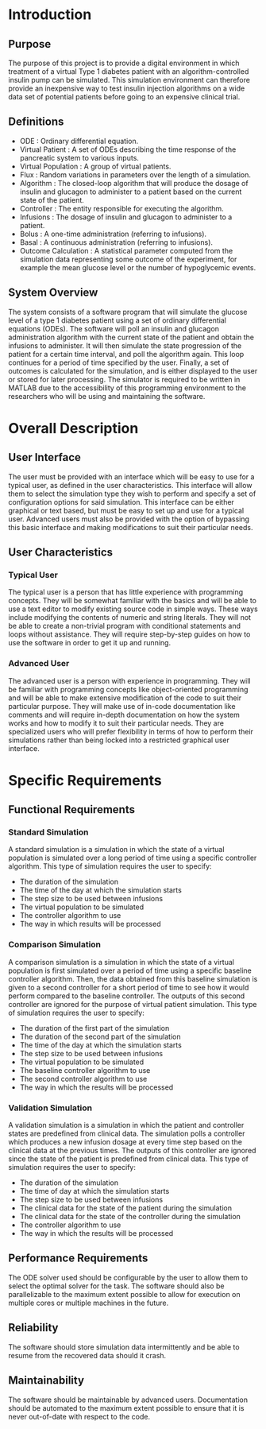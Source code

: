 # Introduction

## Purpose

The purpose of this project is to provide a digital environment in which treatment of a virtual Type 1 diabetes patient with an algorithm-controlled insulin pump can be simulated. This simulation environment can therefore provide an inexpensive way to test insulin injection algorithms on a wide data set of potential patients before going to an expensive clinical trial.

## Definitions

- ODE : Ordinary differential equation.
- Virtual Patient : A set of ODEs describing the time response of the pancreatic system to various inputs.
- Virtual Population : A group of virtual patients.
- Flux : Random variations in parameters over the length of a simulation.
- Algorithm : The closed-loop algorithm that will produce the dosage of insulin and glucagon to administer to a patient based on the current state of the patient.
- Controller : The entity responsible for executing the algorithm.
- Infusions : The dosage of insulin and glucagon to administer to a patient.
- Bolus : A one-time administration (referring to infusions).
- Basal : A continuous administration (referring to infusions).
- Outcome Calculation : A statistical parameter computed from the simulation data representing some outcome of the experiment, for example the mean glucose level or the number of hypoglycemic events.

## System Overview

The system consists of a software program that will simulate the glucose level of a type 1 diabetes patient using a set of ordinary differential equations (ODEs). The software will poll an insulin and glucagon administration algorithm with the current state of the patient and obtain the infusions to administer. It will then simulate the state progression of the patient for a certain time interval, and poll the algorithm again. This loop continues for a period of time specified by the user. Finally, a set of outcomes is calculated for the simulation, and is either displayed to the user or stored for later processing. The simulator is required to be written in MATLAB due to the accessibility of this programming environment to the researchers who will be using and maintaining the software.

# Overall Description

## User Interface

The user must be provided with an interface which will be easy to use for a typical user, as defined in the user characteristics. This interface will allow them to select the simulation type they wish to perform and specify a set of configuration options for said simulation. This interface can be either graphical or text based, but must be easy to set up and use for a typical user. Advanced users must also be provided with the option of bypassing this basic interface and making modifications to suit their particular needs.

## User Characteristics

### Typical User

The typical user is a person that has little experience with programming concepts. They will be somewhat familiar with the basics and will be able to use a text editor to modify existing source code in simple ways. These ways include modifying the contents of numeric and string literals. They will not be able to create a non-trivial program with conditional statements and loops without assistance. They will require step-by-step guides on how to use the software in order to get it up and running.

### Advanced User

The advanced user is a person with experience in programming. They will be familiar with programming concepts like object-oriented programming and will be able to make extensive modification of the code to suit their particular purpose. They will make use of in-code documentation like comments and will require in-depth documentation on how the system works and how to modify it to suit their particular needs. They are specialized users who will prefer flexibility in terms of how to perform their simulations rather than being locked into a restricted graphical user interface.

# Specific Requirements

## Functional Requirements

### Standard Simulation

A standard simulation is a simulation in which the state of a virtual population is simulated over a long period of time using a specific controller algorithm. This type of simulation requires the user to specify:
- The duration of the simulation
- The time of the day at which the simulation starts
- The step size to be used between infusions
- The virtual population to be simulated
- The controller algorithm to use
- The way in which results will be processed

### Comparison Simulation

A comparison simulation is a simulation in which the state of a virtual population is first simulated over a period of time using a specific baseline controller algorithm. Then, the data obtained from this baseline simulation is given to a second controller for a short period of time to see how it would perform compared to the baseline controller. The outputs of this second controller are ignored for the purpose of virtual patient simulation. This type of simulation requires the user to specify:
- The duration of the first part of the simulation
- The duration of the second part of the simulation
- The time of the day at which the simulation starts
- The step size to be used between infusions
- The virtual population to be simulated
- The baseline controller algorithm to use
- The second controller algorithm to use
- The way in which the results will be processed

### Validation Simulation

A validation simulation is a simulation in which the patient and controller states are predefined from clinical data. The simulation polls a controller which produces a new infusion dosage at every time step based on the clinical data at the previous times. The outputs of this controller are ignored since the state of the patient is predefined from clinical data. This type of simulation requires the user to specify:
- The duration of the simulation
- The time of day at which the simulation starts
- The step size to be used between infusions
- The clinical data for the state of the patient during the simulation
- The clinical data for the state of the controller during the simulation
- The controller algorithm to use
- The way in which the results will be processed

## Performance Requirements

The ODE solver used should be configurable by the user to allow them to select the optimal solver for the task. The software should also be parallelizable to the maximum extent possible to allow for execution on multiple cores or multiple machines in the future.

## Reliability

The software should store simulation data intermittently and be able to resume from the recovered data should it crash.

## Maintainability

The software should be maintainable by advanced users. Documentation should be automated to the maximum extent possible to ensure that it is never out-of-date with respect to the code.
